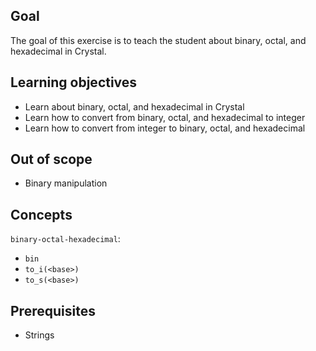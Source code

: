 ## Goal

The goal of this exercise is to teach the student about binary, octal, and hexadecimal in Crystal.

## Learning objectives

- Learn about binary, octal, and hexadecimal in Crystal
- Learn how to convert from binary, octal, and hexadecimal to integer
- Learn how to convert from integer to binary, octal, and hexadecimal

## Out of scope

- Binary manipulation

## Concepts

`binary-octal-hexadecimal`:

- `bin`
- `to_i(<base>)`
- `to_s(<base>)`

## Prerequisites

- Strings
